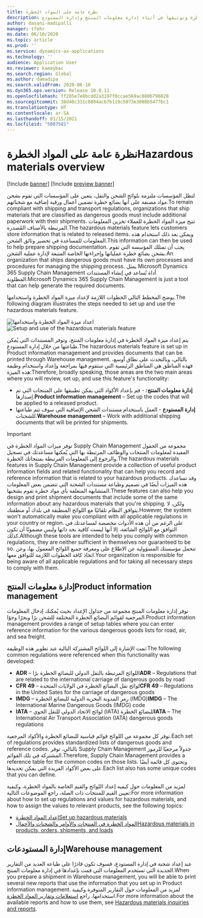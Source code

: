 ```yaml
---
title: نظرة عامة على المواد الخطرة
description: يستعرض هذا الموضوع نظرة عامة حول الميزات المتعلقة بمناولة المواد الخطرة وتوثيقها في أثناء إدارة معلومات المنتج وإدارة المستودع.
author: dasani-madipalli
manager: tfehr
ms.date: 06/10/2020
ms.topic: article
ms.prod: ''
ms.service: dynamics-ax-applications
ms.technology: ''
audience: Application User
ms.reviewer: kamaybac
ms.search.region: Global
ms.author: damadipa
ms.search.validFrom: 2020-06-10
ms.dyn365.ops.version: Release 10.0.11
ms.openlocfilehash: ff285e7e8bcdd2a3197f0ccae569ac880b796028
ms.sourcegitcommit: 38d40c331c8894acb7b119c5073e3088b54776c1
ms.translationtype: HT
ms.contentlocale: ar-SA
ms.lasthandoff: 01/15/2021
ms.locfileid: "5007581"
---
```

# <a name="hazardous-materials-overview"></a><span data-ttu-id="1f87f-103">نظرة عامة على المواد الخطرة</span><span class="sxs-lookup"><span data-stu-id="1f87f-103">Hazardous materials overview</span></span>

[!include [banner](../includes/banner.md)]
[!include [preview banner](../includes/preview-banner.md)]

<span data-ttu-id="1f87f-104">لتظل المؤسسات ملتزمة بلوائح الشحن والنقل، يتعين على المؤسسات التي تقوم بشحن مواد مصنفة على أنها بضائع خطرة تضمين أعمال ورقية إضافية مع شحناتهم.</span><span class="sxs-lookup"><span data-stu-id="1f87f-104">To remain compliant with shipping and transport regulations, organizations that ship materials that are classified as dangerous goods must include additional paperwork with their shipments.</span></span> <span data-ttu-id="1f87f-105">تتيح ميزة المواد الخطرة للعملاء تخزين المعلومات المرتبطة بالأصناف المُصدرة.</span><span class="sxs-lookup"><span data-stu-id="1f87f-105">The hazardous materials feature lets customers store information that is related to released items.</span></span> <span data-ttu-id="1f87f-106">ويمكن بعد ذلك استخدام هذه المعلومات للمساعدة في تحضير وثائق الشحن.</span><span class="sxs-lookup"><span data-stu-id="1f87f-106">This information can then be used to help prepare shipping documentation.</span></span> <span data-ttu-id="1f87f-107">يجب أن تمتلك المؤسسة التي تقوم بشحن بضائع خطرة عملياتها وإجراءتها الخاصة المتبعة لإدارة عملية الشحن.</span><span class="sxs-lookup"><span data-stu-id="1f87f-107">An organization that ships dangerous goods must have its own processes and procedures for managing the shipping process.</span></span> <span data-ttu-id="1f87f-108">يمثل Microsoft Dynamics 365 Supply Chain Management أداة تُساعد في إنشاء المستندات المطلوبة.</span><span class="sxs-lookup"><span data-stu-id="1f87f-108">Microsoft Dynamics 365 Supply Chain Management is just a tool that can help generate the required documents.</span></span>

<span data-ttu-id="1f87f-109">يوضح المخطط التالي الخطوات اللازمة لإعداد ميزة المواد الخطرة واستخدامها.</span><span class="sxs-lookup"><span data-stu-id="1f87f-109">The following diagram illustrates the steps needed to set up and use the hazardous materials feature.</span></span>

<span data-ttu-id="1f87f-110">![اعداد ميزة المواد الخطرة واستخدامها](media/hazmat-overview.png "اعداد ميزة المواد الخطرة واستخدامها")</span><span class="sxs-lookup"><span data-stu-id="1f87f-110">![Setup and use of the hazardous materials feature](media/hazmat-overview.png "Setup and use of the hazardous materials feature")</span></span>

<span data-ttu-id="1f87f-111">يتم إعداد ميزة المواد الخطرة في إدارة معلومات المنتج، وتوفر المستندات التي يُمكن طباعتها من خلال إدارة المستودع.</span><span class="sxs-lookup"><span data-stu-id="1f87f-111">The hazardous materials feature is set up in Product information management and provides documents that can be printed through Warehouse management.</span></span> <span data-ttu-id="1f87f-112">بالتالي، وبالتحدث على نطاق أوسع، فهذه المناطق هي المناطق الرئيسية التي ستقوم فيها بمراجعة وإعداد واستخدام وظيفة هذه الميزة:</span><span class="sxs-lookup"><span data-stu-id="1f87f-112">Therefore, broadly speaking, those areas are the two main areas where you will review, set up, and use this feature's functionality:</span></span>

- <span data-ttu-id="1f87f-113">**إدارة معلومات المنتج:** - قم بإعداد الأكواد التي يمكن تطبيقها على المنتجات التي تم إصدارها.</span><span class="sxs-lookup"><span data-stu-id="1f87f-113">**Product information management** – Set up the codes that will be applied to a released product.</span></span>
- <span data-ttu-id="1f87f-114">**إدارة المستودع** - العمل باستخدام مستندات الشحن الإضافية التي سوف تتم طباعتها للشحنات.</span><span class="sxs-lookup"><span data-stu-id="1f87f-114">**Warehouse management** – Work with additional shipping documents that will be printed for shipments.</span></span>

> [!IMPORTANT]
> <span data-ttu-id="1f87f-115">توفر ميزات المواد الخطرة في Supply Chain Management مجموعة من الحقول المفيدة لمعلومات المنتجات والوظائف المرتبطة بها التي يُمكنها مساعدتك في تسجيل والرجوع إلى المعلومات المرتبطة بمنتجاتك الخطرة.</span><span class="sxs-lookup"><span data-stu-id="1f87f-115">The hazardous materials features in Supply Chain Management provide a collection of useful product information fields and related functionality that can help you record and reference information that is related to your hazardous products.</span></span> <span data-ttu-id="1f87f-116">وقد تساعدك هذه الميزات أيضًا في تصميم وطباعة مستندات الشحنة التي تتضمن بعض المعلومات المتشابهة المتعلقة بأي مواد خطرة تقوم بشحنها.</span><span class="sxs-lookup"><span data-stu-id="1f87f-116">These features can also help you design and print shipment documents that include some of the same information about any hazardous materials that you're shipping.</span></span> <span data-ttu-id="1f87f-117">ولكن، لا يتوافق النظام تلقائيًا مع اللوائح المنطبقة في بلدك أو منطقتك.</span><span class="sxs-lookup"><span data-stu-id="1f87f-117">However, the system won't automatically make you compliant with all applicable regulations in your country or region.</span></span> <span data-ttu-id="1f87f-118">على الرغم من أن هذه الأدوات مخصصة لمساعدتك في التوافق مع اللوائح الشائعة، إلا أنها ليست كافية بحد ذاتها وليس مضمونًا أن تكون كذلك.</span><span class="sxs-lookup"><span data-stu-id="1f87f-118">Although these tools are intended to help you comply with common regulations, they are neither sufficient in themselves nor guaranteed to be so.</span></span> <span data-ttu-id="1f87f-119">تتحمل مؤسستك المسؤولية عن الاطلاع على ومعرفة جميع اللوائح المعمول بها، وعن اتخاذ كافة الخطوات اللازمة للتوافق معها.</span><span class="sxs-lookup"><span data-stu-id="1f87f-119">Your organization is responsible for being aware of all applicable regulations and for taking all necessary steps to comply with them.</span></span>

## <a name="product-information-management"></a><span data-ttu-id="1f87f-120">إدارة معلومات المنتج</span><span class="sxs-lookup"><span data-stu-id="1f87f-120">Product information management</span></span>

<span data-ttu-id="1f87f-121">توفر إدارة معلومات المنتج مجموعة من جداول الإعداد بحيث يُمكنك إدخال المعلومات المرجعية لقوائم البضائع الخطرة المختلفة للشحن برًا وبحرًا وجوًا.</span><span class="sxs-lookup"><span data-stu-id="1f87f-121">Product information management provides a range of setup tables where you can enter reference information for the various dangerous goods lists for road, air, and sea freight.</span></span>

<span data-ttu-id="1f87f-122">تمت الإشارة إلى اللوائح المشتركة التالية عند تطوير هذه الوظيفة:</span><span class="sxs-lookup"><span data-stu-id="1f87f-122">The following common regulations were referenced when this functionality was developed:</span></span>

- <span data-ttu-id="1f87f-123">**ADR** – اللوائح المرتبطة بالنقل الدولي للبضائع الخطرة برًا</span><span class="sxs-lookup"><span data-stu-id="1f87f-123">**ADR** – Regulations that are related to the international carriage of dangerous goods by road</span></span>
- <span data-ttu-id="1f87f-124">**CFR 49** – لوائح نقل البضائع الخطرة في الولايات المتحدة</span><span class="sxs-lookup"><span data-stu-id="1f87f-124">**CFR 49** – Regulations in the United Sates for the carriage of dangerous goods</span></span>
- <span data-ttu-id="1f87f-125">**IMDG** – رمز المدونة البحرية الدولية للبضائع الخطرة (IMDG)</span><span class="sxs-lookup"><span data-stu-id="1f87f-125">**IMDG** – The International Marine Dangerous Goods (IMDG) code</span></span>
- <span data-ttu-id="1f87f-126">**IATA** – لوائح الاتحاد الدولي للنقل الجوي (IATA) للبضائع الخطرة</span><span class="sxs-lookup"><span data-stu-id="1f87f-126">**IATA** – The International Air Transport Association (IATA) dangerous goods regulations</span></span>

<span data-ttu-id="1f87f-127">توفر كل مجموعة من اللوائح قوائم قياسية للبضائع الخطرة والأكواد المرجعية.</span><span class="sxs-lookup"><span data-stu-id="1f87f-127">Each set of regulations provides standardized lists of dangerous goods and reference codes.</span></span> <span data-ttu-id="1f87f-128">بالتالي، توفر Supply Chain Management جدولاً مرجعيًا للرموز المشتركة في تلك القوائم.</span><span class="sxs-lookup"><span data-stu-id="1f87f-128">Therefore, Supply Chain Management provides a reference table for the common codes on those lists.</span></span> <span data-ttu-id="1f87f-129">وتحتوي كل قائمة أيضًا على بعض الأكواد الفريدة التي يمكن تحديدها.</span><span class="sxs-lookup"><span data-stu-id="1f87f-129">Each list also has some unique codes that you can define.</span></span>

<span data-ttu-id="1f87f-130">لمزيد من المعلومات حول كيفية إعداد اللوائح والقيم الخاصة بالمواد الخطرة، وكيفية تعيين القيم للمنتجات ذات الصلة، راجع الموضوعات التالية:</span><span class="sxs-lookup"><span data-stu-id="1f87f-130">For more information about how to set up regulations and values for hazardous materials, and how to assign the values to relevant products, see the following topics:</span></span>

- [<span data-ttu-id="1f87f-131">إعداد المواد الخطرة</span><span class="sxs-lookup"><span data-stu-id="1f87f-131">Set up hazardous materials</span></span>](hazmat-setup.md)
- [<span data-ttu-id="1f87f-132">المواد الخطرة في المنتجات والأوامر والشحنات والأحمال</span><span class="sxs-lookup"><span data-stu-id="1f87f-132">Hazardous materials in products, orders, shipments, and loads</span></span>](hazmat-items.md)

## <a name="warehouse-management"></a><span data-ttu-id="1f87f-133">إدارة المستودعات</span><span class="sxs-lookup"><span data-stu-id="1f87f-133">Warehouse management</span></span>

<span data-ttu-id="1f87f-134">عند إعداد شحنة في إدارة المستودع، فسوف تكون قادرًا على طباعة العديد من التقارير الجديدة التي تستخدم المعلومات التي قمت بإعدادها في إدارة معلومات المنتج.</span><span class="sxs-lookup"><span data-stu-id="1f87f-134">When you prepare a shipment in Warehouse management, you will be able to print several new reports that use the information that you set up in Product information management.</span></span> <span data-ttu-id="1f87f-135">لمزيد من المعلومات حول التقارير المتوفرة وكيفية استخدامها، راجع [استعلامات وتقارير المواد الخطرة](hazmat-reports.md).</span><span class="sxs-lookup"><span data-stu-id="1f87f-135">For more information about the available reports and how to use them, see [Hazardous materials inquiries and reports](hazmat-reports.md).</span></span>
